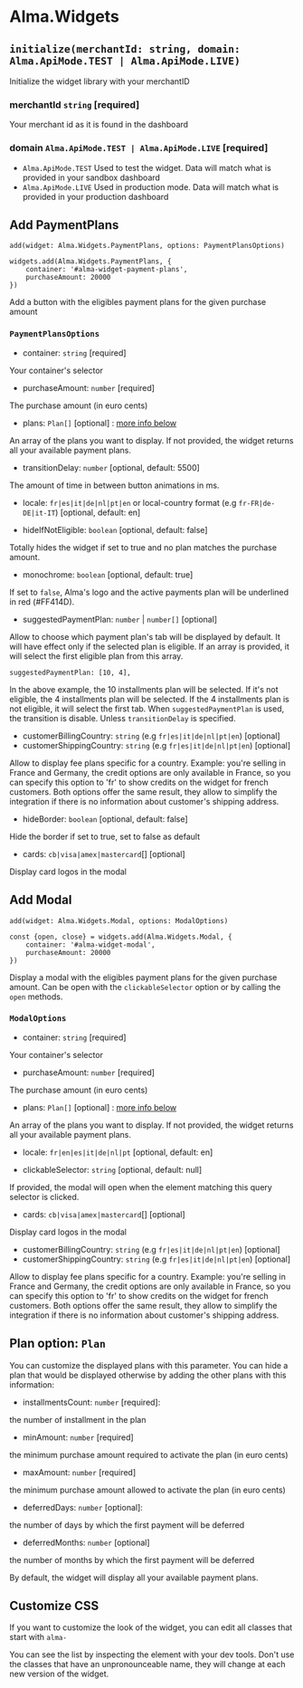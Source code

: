 # Alma.Widgets

## `initialize(merchantId: string, domain: Alma.ApiMode.TEST | Alma.ApiMode.LIVE)`

Initialize the widget library with your merchantID

### merchantId `string` [required]

Your merchant id as it is found in the dashboard

### domain `Alma.ApiMode.TEST | Alma.ApiMode.LIVE` [required]

- `Alma.ApiMode.TEST` Used to test the widget. Data will match what is provided in your sandbox dashboard
- `Alma.ApiMode.LIVE` Used in production mode. Data will match what is provided in your production dashboard

## Add PaymentPlans

`add(widget: Alma.Widgets.PaymentPlans, options: PaymentPlansOptions)`

```
widgets.add(Alma.Widgets.PaymentPlans, {
    container: '#alma-widget-payment-plans',
    purchaseAmount: 20000
})
```

Add a button with the eligibles payment plans for the given purchase amount

### `PaymentPlansOptions`

- container: `string` [required]

Your container's selector

- purchaseAmount: `number` [required]

The purchase amount (in euro cents)

- plans: `Plan[]` [optional] : [more info below](#plan-option-plan)

An array of the plans you want to display. If not provided, the widget returns all your available payment plans.

- transitionDelay: `number` [optional, default: 5500]

The amount of time in between button animations in ms.

- locale: `fr|es|it|de|nl|pt|en` or local-country format (e.g `fr-FR|de-DE|it-IT`) [optional, default: en]

- hideIfNotEligible: `boolean` [optional, default: false]

Totally hides the widget if set to true and no plan matches the purchase amount.

- monochrome: `boolean` [optional, default: true]

If set to `false`, Alma's logo and the active payments plan will be underlined in red (#FF414D).

- suggestedPaymentPlan: `number` | `number[]` [optional]

Allow to choose which payment plan's tab will be displayed by default. It will have effect only if the selected plan is eligible. If an array is provided, it will select the first eligible plan from this array.

```
suggestedPaymentPlan: [10, 4],
```

In the above example, the 10 installments plan will be selected. If it's not eligible, the 4 installments plan will be selected. If the 4 installments plan is not eligible, it will select the first tab.
When `suggestedPaymentPlan` is used, the transition is disable. Unless `transitionDelay` is specified.

- customerBillingCountry: `string` (e.g `fr|es|it|de|nl|pt|en`) [optional]
- customerShippingCountry: `string` (e.g `fr|es|it|de|nl|pt|en`) [optional]

Allow to display fee plans specific for a country. Example: you're selling in France and Germany, the credit options are only available in France, so you can specify this option to 'fr' to show credits on the widget for french customers.
Both options offer the same result, they allow to simplify the integration if there is no information about customer's shipping address.

- hideBorder: `boolean` [optional, default: false]

Hide the border if set to true, set to false as default

- cards: `cb|visa|amex|mastercard`[] [optional]

Display card logos in the modal

## Add Modal

`add(widget: Alma.Widgets.Modal, options: ModalOptions)`

```
const {open, close} = widgets.add(Alma.Widgets.Modal, {
    container: '#alma-widget-modal',
    purchaseAmount: 20000
})
```

Display a modal with the eligibles payment plans for the given purchase amount.
Can be open with the `clickableSelector` option or by calling the `open` methods.

### `ModalOptions`

- container: `string` [required]

Your container's selector

- purchaseAmount: `number` [required]

The purchase amount (in euro cents)

- plans: `Plan[]` [optional] : [more info below](#plan-option-plan)

An array of the plans you want to display. If not provided, the widget returns all your available payment plans.

- locale: `fr|en|es|it|de|nl|pt` [optional, default: en]

- clickableSelector: `string` [optional, default: null]

If provided, the modal will open when the element matching this query selector is clicked.

- cards: `cb|visa|amex|mastercard`[] [optional]

Display card logos in the modal

- customerBillingCountry: `string` (e.g `fr|es|it|de|nl|pt|en`) [optional]
- customerShippingCountry: `string` (e.g `fr|es|it|de|nl|pt|en`) [optional]

Allow to display fee plans specific for a country. Example: you're selling in France and Germany, the credit options are only available in France, so you can specify this option to 'fr' to show credits on the widget for french customers.
Both options offer the same result, they allow to simplify the integration if there is no information about customer's shipping address.

## Plan option: `Plan`

You can customize the displayed plans with this parameter. You can hide a plan that would be displayed otherwise by adding the other plans with this information:

- installmentsCount: `number` [required]:

the number of installment in the plan

- minAmount: `number` [required]

the minimum purchase amount required to activate the plan (in euro cents)

- maxAmount: `number` [required]

the minimum purchase amount allowed to activate the plan (in euro cents)

- deferredDays: `number` [optional]:

the number of days by which the first payment will be deferred

- deferredMonths: `number` [optional]

the number of months by which the first payment will be deferred

By default, the widget will display all your available payment plans.

## Customize CSS

If you want to customize the look of the widget, you can edit all classes that start with `alma-`

You can see the list by inspecting the element with your dev tools. Don't use the classes that have an unpronounceable name, they will change at each new version of the widget.
